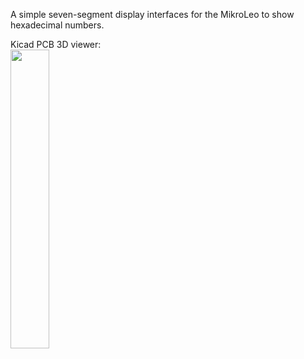 A simple seven-segment display interfaces for the MikroLeo to show hexadecimal numbers.

Kicad PCB 3D viewer:  
<img src="https://user-images.githubusercontent.com/60040866/198721799-a761d863-84b6-472f-9a41-5be4505674a5.png" width="35%" height="35%">

